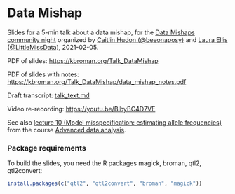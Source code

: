 # Data Mishap

Slides for a 5-min talk about a data mishap, for the
[Data Mishaps community night](https://datamishapsnight.com/)
organized by [Caitlin Hudon (@beeonaposy)](https://twitter.com/beeonaposy)
and [Laura Ellis
(@LittleMissData)](https://twitter.com/LittleMissData), 2021-02-05.

PDF of slides: <https://kbroman.org/Talk_DataMishap>

PDF of slides with notes: <https://kbroman.org/Talk_DataMishap/data_mishap_notes.pdf>

Draft transcript: [talk_text.md](talk_text.md)

Video re-recording: <https://youtu.be/BIbyBC4D7VE>

See also [lecture 10 (Model misspecification: estimating allele frequencies)](https://kbroman.org/AdvData/10_allelefreq_notes.pdf)
from the course [Advanced data analysis](https://kbroman.org/AdvData/).


### Package requirements

To build the slides, you need the R packages magick, broman, qtl2,
qtl2convert:

```r
install.packages(c("qtl2", "qtl2convert", "broman", "magick"))
```
